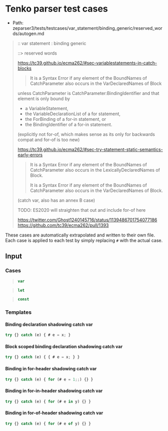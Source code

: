 # Tenko parser test cases

- Path: zeparser3/tests/testcases/var_statement/binding_generic/reserved_words/autogen.md

> :: var statement : binding generic
>
> ::> reserved words
>
> https://tc39.github.io/ecma262/#sec-variablestatements-in-catch-blocks
> 
> > It is a Syntax Error if any element of the BoundNames of CatchParameter also occurs in the VarDeclaredNames of Block
> 
> unless CatchParameter is CatchParameter:BindingIdentifier and that element is only bound by
> - a VariableStatement,
> - the VariableDeclarationList of a for statement,
> - the ForBinding of a for-in statement, or
> - the BindingIdentifier of a for-in statement.
> 
> (explicitly not for-of, which makes sense as its only for backwards compat and for-of is too new)
> 
> https://tc39.github.io/ecma262/#sec-try-statement-static-semantics-early-errors
> 
> > It is a Syntax Error if any element of the BoundNames of CatchParameter also occurs in the LexicallyDeclaredNames of Block.
> > 
> > It is a Syntax Error if any element of the BoundNames of CatchParameter also occurs in the VarDeclaredNames of Block.
> 
> (catch var, also has an annex B case)
> 
> TODO: ES2020 will straighten that out and include for-of here
>
> https://twitter.com/Ghost1240145716/status/1139486701754077186
> https://github.com/tc39/ecma262/pull/1393

These cases are automatically extrapolated and written to their own file.
Each case is applied to each test by simply replacing `#` with the actual case.

## Input

### Cases

> `````js
> var
> `````

> `````js
> let
> `````

> `````js
> const
> `````

### Templates

#### Binding declaration shadowing catch var

`````js
try {} catch (e) { # e = x; }
`````

#### Block scoped binding declaration shadowing catch var

`````js
try {} catch (e) { { # e = x; } }
`````

#### Binding in for-header shadowing catch var

`````js
try {} catch (e) { for (# e = 1;;) {} }
`````

#### Binding in for-in-header shadowing catch var

`````js
try {} catch (e) { for (# e in y) {} }
`````

#### Binding in for-of-header shadowing catch var

`````js
try {} catch (e) { for (# e of y) {} }
`````
